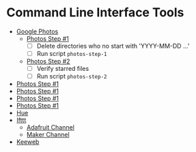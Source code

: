 Command Line Interface Tools
============================
  + [Google Photos](#castnow)
    - [Photos Step #1](#adafruit-channel)
      - [ ] Delete directories who no start with 'YYYY-MM-DD ...' 
      - [ ] Run script ```photos-step-1```
    - [Photos Step #2](#maker-channel)
      - [ ] Verify starred files
      - [ ] Run script ```photos-step-2``` 
  + [Photos Step #1](#dropbox-uploader)
  + [Photos Step #1](#drive)
  + [Photos Step #1](#flickr-uploader)
  + [Photos Step #1](#gmusicapi-scripts)
  + [Hue](#hue-cli)
  + [Ifttt](#ifttt)
    - [Adafruit Channel](#adafruit-channel)
    - [Maker Channel](#maker-channel)
  + [Keeweb](#keeweb)
